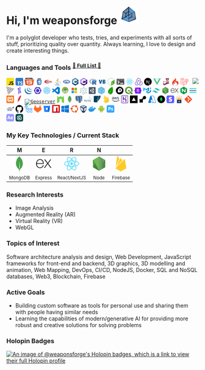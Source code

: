 # Hi, I'm weaponsforge <img src='tesseract3.gif' width=48 height=48 />

I'm a polyglot developer who tests, tries, and experiments with all sorts of stuff, prioritizing quality over quantity. Always learning, I love to design and create interesting things.

### Languages and Tools <sup><a href="DEV_TOOLS.md">🌟 <u>Full List</u> 🌟</a>

<p>
  <img align="right" src="https://github-readme-stats.vercel.app/api?username=weaponsforge&theme=algolia&show_icons=true&count_private=true" />

  <p>
    <!-- Programming Languages -->
    <code><a href="https://developer.mozilla.org/en-US/docs/Web/JavaScript"><img height="20" alt="Javascript" title="Javascript" src="icons/javascript.svg"/></a></code>
    <code><a href="https://www.typescriptlang.org/"><img height="20" alt="TypeScript" title="TypeScript" src="icons/typescript.svg"/></a></code>
    <code><a href="https://en.wikipedia.org/wiki/HTML5"><img height="20" width="24" alt="HTML5" title="HTML5" src="icons/html5.svg"></a></code>
    <code><a href="https://en.wikipedia.org/wiki/CSS"><img height="20" alt="CSS3" title="CSS3" src="icons/css.svg"></a></code>
    <code><a href="https://get.webgl.org/"><img height="20" alt="WebGL" title="WebGL" src="icons/webgl.svg"></a></code>
    <code><a href="https://www.java.com/en/"><img height="20" alt="Java" title="Java" src="icons/java.svg"/></a></code>
    <code><a href="https://www.php.net/"><img height="20" alt="PHP" title="PHP" src="icons/php.svg"/></a></code>
    <code><a href="https://en.wikipedia.org/wiki/C%2B%2B"><img height="20" alt="C++" title="C++" src="icons/cpp.svg"></a></code>
    <code><a href="https://learn.microsoft.com/en-us/visualstudio/get-started/csharp/?view=vs-2022"><img height="20" alt="C#" title="C#" src="icons/c-sharp.svg"/></a></code>
    <code><a href="https://www.r-project.org/"><img height="20" alt="R" title="R" src="icons/r.svg"></a></code>
    <code><a href="https://learn.microsoft.com/en-us/previous-versions/visualstudio/visual-basic-6/visual-basic-6.0-documentation"><img height="20" alt="Visual Basic 6" title="Visual Basic 6" src="icons/visual-basic.svg"/></a></code>
    <!-- Scripting -->
    <code><a href="https://en.wikipedia.org/wiki/Bash_(Unix_shell)"><img height="20" alt="Bash scripts" title="Bash scripts" src="icons/bash.svg"></a></code>
    <code><a href="https://en.wikipedia.org/wiki/Batch_file"><img height="20" alt="Batch scripts" title="Batch scripts" src="icons/windowsterminal.svg"></a></code>
    <!-- Frameworks and Libraries -->
    <code><a href="https://reactjs.org/docs/create-a-new-react-app.html"><img height="20" alt="React" title="React" src="icons/react-original.svg"/></a></code>
    <code><a href="https://redux-toolkit.js.org/"><img height="20" alt="Redux" title="Redux" src="icons/redux.svg"/></a></code>
    <code><a href="https://nextjs.org/"><img height="20" alt="NextJS" title="NextJS" src="icons/nextjs.svg"/></a></code>
    <code><a href="https://vuejs.org/"><img height="20" alt="VueJS" title="VueJS" src="icons/vue.svg"/></a></code>
    <code><a href="https://jestjs.io/"><img height="20" alt="Jest" title="Jest" src="icons/jest.svg"/></a></code>
    <code><a href="https://codeigniter.com/"><img height="20" alt="Codeigniter" title="Codeigniter" src="icons/codeigniter.svg"/></a></code>
    <code><a href="https://laravel.com/"><img height="20" alt="Laravel" title="Laravel" src="icons/laravel.svg"/></a></code>
    <code><a href="https://threejs.org/"><img height="20" alt="ThreeJS" title="ThreeJS" src="icons/threejs.svg"/></a></code>
    <code><a href="https://axios-http.com/"><img height="20" alt="Axios" title="Axios" src="icons/axios.svg"/></a></code>
    <code><a href="https://jquery.com/"><img height="20" alt="JQuery" title="JQuery" src="icons/jquery.svg"/></a></code>
    <!-- Development Tools -->
    <code><a href="https://eslint.org/"><img height="20" alt="ESLint" title="ESLint" src="icons/eslint.svg"/></a></code>
    <code><a href="https://webpack.js.org/"><img height="20" alt="Webpack" title="Webpack" src="icons/webpack.svg"/></a></code>
    <!-- IDEs -->
    <code><a href="https://code.visualstudio.com/"><img height="20" alt="Visual Studio Code" title="Visual Studio Code (Cursor)" src="icons/vscode.svg"/></a></code>
    <code><a href="https://developer.android.com/"><img height="20" alt="Android Studio" title="Android Studio" src="icons/android-studio.svg"/></a></code>
    <code><a href="https://www.svgrepo.com/vectors/microsoft/multicolor/"><img height="20" alt="Microsoft Visual Studio" title="Microsoft Visual Studio" src="icons/microsoft-visual-studio.svg"/></a></code>
    <!-- Other Libraries and Tools -->
    <code><a href="https://www.electronjs.org/"><img height="20" alt="Electron" title="Electron" src="icons/electron.svg"/></a></code>
    <code><a href="https://unity.com/"><img height="20" alt="Unity3D" title="Unity3D" src="icons/unity3d.svg"/></a></code>
    <code><a href="https://sequelize.org/"><img height="20" alt="Sequelize" title="Sequelize" src="icons/sequelize.svg"/></a></code>
    <!-- Web Mapping Libraries -->
    <code><a href="https://leafletjs.com/"><img height="20" alt="Leaflet" title="Leaflet" src="icons/leaflet.svg"/></a></code>
    <code><a href="https://www.mapbox.com/"><img height="20" alt="MapBox" title="MapBox" src="icons/mapbox.svg"/></a></code>
    <code><a href="https://qgis.org/en/site/"><img height="20" alt="QGIS" title="QGIS" src="icons/qgis.svg"/></a></code>
    <!-- CSS Styling libraries -->
    <code><a href="https://getbootstrap.com/"><img height="20" alt="Bootstrap" title="Bootstrap" src="icons/bootstrap.svg"/></a></code>
    <code><a href="https://mui.com/material-ui/"><img height="20" alt="Material UI" title="Material UI" src="icons/material-ui.svg"/></a></code>
    <code><a href="https://tailwindcss.com/"><img height="20" alt="Tailwind CSS" title="Tailwind CSS" src="icons/tailwind-css.svg"/></a></code>
    <!-- Backend -->
    <code><a href="https://nodejs.org/en/"><img height="20" alt="NodeJS" title="NodeJS" src="icons/nodejs2.svg"/></a></code>
    <code><a href="https://expressjs.com/"><img height="20" alt="ExpressJS" title="ExpressJS" src="icons/express.svg"/></a></code>
    <code><a href="https://www.nginx.com/"><img height="20" alt="Nginx" title="Nginx" src="icons/nginx.svg"/></a></code>
    <code><a href="https://pm2.io/"><img height="20" alt="PM2" title="PM2" src="icons/pm2.svg"/></a></code>
    <code><a href="https://www.apachefriends.org/"><img height="20" alt="XAMPP" title="XAMPP" src="icons/xampp.svg"/></a></code>
    <code><a href="https://httpd.apache.org/"><img height="20" alt="Apache" title="Apache" src="icons/apache.svg"/></a></code>
    <code><a href="https://geoserver.org/"><img height="20" alt="Geoserver" title="Geoserver" src="icons/geoserver.ico"/></a></code>
    <code><a href="https://nodemon.io/"><img height="20" alt="Nodemon" title="Nodemon" src="icons/nodemon.svg"/></a></code>
    <!-- Databases -->
    <code><a href="https://www.mongodb.com/"><img height="20" alt="MongoDB" title="MongoDB" src="icons/mongodb.svg"/></a></code>
    <code><a href="https://www.postgresql.org/"><img height="20" alt="PostgreSQL" title="PostgreSQL" src="icons/postgresql.svg"/></a></code>
    <code><a href="https://www.mysql.com/"><img height="20" alt="MySQL" title="MySQL" src="icons/mysql.svg"/></a></code>
    <code><a href="https://www.sqlite.org/index.html"><img height="20" alt="SQLite" title="SQLite" src="icons/sqlite.svg"/></a></code>
    <!-- Cloud -->
    <code><a href="https://firebase.google.com/"><img height="20" alt="Firebase" title="Firebase" src="icons/firebase.svg"/></a></code>
    <code><a href="https://aws.amazon.com/"><img height="20" alt="Amazon Web Services" title="Amazon Web Services" src="icons/aws.svg"/></a></code>
    <code><a href="https://www.heroku.com/"><img height="20" alt="Heroku" title="Heroku" src="icons/heroku.svg"/></a></code>
    <code><a href="https://vercel.com/"><img height="20" alt="Vercel" title="Vercel" src="icons/vercel.png"/></a></code>
    <code><a href="https://render.com/"><img height="20" alt="Render" title="Render" src="icons/render.svg"/></a></code>
    <code><a href="https://azure.microsoft.com/en-us"><img height="20" alt="Microsoft Azure" title="Microsoft Azure" src="icons/microsoft-azure.svg"/></a></code>
    <code><a href="https://www.mongodb.com/"><img height="20" alt="MongoDB Atlas" title="MongoDB Atlas" src="icons/mongodb-atlas.svg"/></a></code>
    <code><a href="https://stripe.com/"><img height="20" alt="Stripe" title="Stripe" src="icons/stripe.svg"/></a></code>
    <!-- DNS -->
    <code><a href="https://letsencrypt.org/"><img height="20" alt="Let's Encrypt" title="Let's Encrypt" src="icons/lets-encrypt.svg"/></a></code>
    <!-- Version Control, repositories -->
    <code><a href="https://git-scm.com/"><img height="20" alt="Git" title="Git" src="icons/git-original.svg"/></a></code>
    <code><a href="https://tortoisesvn.net/"><img height="20" alt="Tortoise SVN" title="Tortoise SVN" src="icons/tortoise-svn.png"/></a></code>
    <code><a href="https://github.com/"><img height="20" alt="Github" title="Github" src="icons/github.svg"/></a></code>
    <code><a href="https://github.com/features/actions"><img height="20" alt="Github Actions" title="Github Actions" src="icons/gh-actions.svg"/></a></code>
    <code><a href="https://about.gitlab.com/"><img height="20" alt="Gitlab" title="Gitlab" src="icons/gitlab.svg"/></a></code>
    <code><a href="https://bitbucket.org/"><img height="20" alt="BitBucket" title="BitBucket" src="icons/bitbucket.svg"/></a></code>
    <code><a href="https://www.npmjs.com/"><img height="20" alt="NPM Registry" title="NPM Registry" src="icons/npm-registry.svg"/></a></code>
    <!-- Operating Systems, tools -->
    <code><a href="https://www.microsoft.com/en-ph/"><img height="20" alt="Windows" title="Windows" src="icons/windows.svg"/></a></code>
    <code><a href="https://ubuntu.com/"><img height="20" alt="Ubuntu" title="Ubuntu" src="icons/ubuntu.svg"/></a></code>
    <code><a href="https://www.virtualbox.org/"><img height="20" alt="Oracle Virtual Box" title="Oracle Virtual Box" src="icons/virtualbox.svg"/></a></code>
    <code><a href="https://www.docker.com/"><img height="20" alt="Docker" title="Docker" src="icons/docker.svg"/></a></code>
    <!-- Mobile Devices -->
    <code><a href="https://www.android.com/"><img height="20" alt="Android" title="Android" src="icons/android.svg"/></a></code>
    <!-- Others -->
    <code><a href="https://www.adobe.com/ph_en/products/photoshop.html"><img height="20" alt="Adobe Photoshop" title="Adobe Photoshop" src="icons/adobe-photoshop.svg"/></a></code><br>
    <code><a href="https://www.adobe.com/ph_en/products/aftereffects.html"><img height="20" alt="Adobe After Effects" title="Adobe After Effects" src="icons/adobe-ae.svg"/></a></code>
    <code><a href="https://asean.autodesk.com/products/3ds-max/overview?term=1-YEAR&tab=subscription"><img height="20" title="3DS Max" alt="3DS Max" src="icons/3dsmax.png"/></a></code>
  </p>
</p>

### My Key Technologies / Current Stack

| <b>M</b> | <b>E</b> | <b>R</b> | <b>N</b> |  |
| :---: | :---: | :---: | :---: | :---: |
| <code><a href="https://www.mongodb.com/"><img height="40" alt="MongoDB" src="icons/mongodb.svg"/></a></code> <br><sub>MongoDB</sub> | <code><a href="https://expressjs.com/"><img height="40" alt="ExpressJS" src="icons/express.svg"/></a></code> <br><sub>Express</sub> | <code><a href="https://reactjs.org/docs/create-a-new-react-app.html"><img height="40" alt="React" src="icons/react-original.svg"/></a></code> <br><sub>React/NextJS</sub> | <code><a href="https://nodejs.org/en/"><img height="40" alt="NodeJS" src="icons/nodejs2.svg"/></a></code> <br><sub>Node</sub> | <code><a href="https://firebase.google.com/"><img height="40" alt="Firebase" src="icons/firebase.svg"/></a></code> <br><sub>Firebase</sub> |

### Research Interests

- Image Analysis
- Augmented Reality (AR)
- Virtual Reality (VR)
- WebGL

### Topics of Interest

Software architecture analysis and design, Web Development, JavaScript frameworks for front-end and backend, 3D graphics, 3D modelling and animation, Web Mapping, DevOps, CI/CD, NodeJS, Docker, SQL and NoSQL databases, Web3, Blockchain, Firebase

### Active Goals

- Building custom software as tools for personal use and sharing them with people having similar needs
- Learning the capabilities of modern/generative AI for providing more robust and creative solutions for solving problems

### Holopin Badges

[![An image of @weaponsforge's Holopin badges, which is a link to view their full Holopin profile](https://holopin.me/weaponsforge)](https://holopin.io/@weaponsforge)
